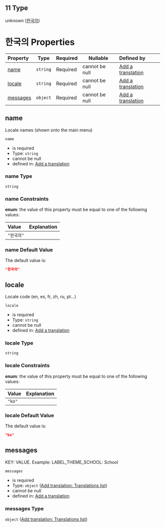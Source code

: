 ## 11 Type

unknown ([한국의](add-translation-anyof-한국의.md))

# 한국의 Properties

| Property              | Type     | Required | Nullable       | Defined by                                                                                                                                          |
| :-------------------- | -------- | -------- | -------------- | :-------------------------------------------------------------------------------------------------------------------------------------------------- |
| [name](#name)         | `string` | Required | cannot be null | [Add a translation](add-translation-anyof-한국의-properties-name.md "add-translation.json#/anyOf/11/properties/name")                                  |
| [locale](#locale)     | `string` | Required | cannot be null | [Add a translation](add-translation-anyof-한국의-properties-locale.md "add-translation.json#/anyOf/11/properties/locale")                              |
| [messages](#messages) | `object` | Required | cannot be null | [Add a translation](add-translation-anyof-한국의-properties-add-translation-translations-list.md "add-translation.json#/anyOf/11/properties/messages") |

## name

Locale names (shown onto the main menu)


`name`

-   is required
-   Type: `string`
-   cannot be null
-   defined in: [Add a translation](add-translation-anyof-한국의-properties-name.md "add-translation.json#/anyOf/11/properties/name")

### name Type

`string`

### name Constraints

**enum**: the value of this property must be equal to one of the following values:

| Value   | Explanation |
| :------ | ----------- |
| `"한국의"` |             |

### name Default Value

The default value is:

```json
"한국의"
```

## locale

Locale code (en, es, fr, zh, ru, pt...)


`locale`

-   is required
-   Type: `string`
-   cannot be null
-   defined in: [Add a translation](add-translation-anyof-한국의-properties-locale.md "add-translation.json#/anyOf/11/properties/locale")

### locale Type

`string`

### locale Constraints

**enum**: the value of this property must be equal to one of the following values:

| Value  | Explanation |
| :----- | ----------- |
| `"ko"` |             |

### locale Default Value

The default value is:

```json
"ko"
```

## messages

KEY: VALUE. Example: LABEL_THEME_SCHOOL: School


`messages`

-   is required
-   Type: `object` ([Add translation: Translations list](add-translation-anyof-한국의-properties-add-translation-translations-list.md))
-   cannot be null
-   defined in: [Add a translation](add-translation-anyof-한국의-properties-add-translation-translations-list.md "add-translation.json#/anyOf/11/properties/messages")

### messages Type

`object` ([Add translation: Translations list](add-translation-anyof-한국의-properties-add-translation-translations-list.md))

